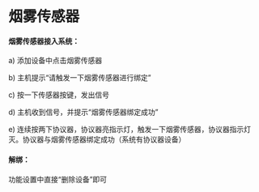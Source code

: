 # 烟雾传感器

#### 烟雾传感器接入系统：

a) 添加设备中点击烟雾传感器

b) 主机提示“请触发一下烟雾传感器进行绑定”

c) 按一下传感器按键，发出信号

d) 主机收到信号，并提示“烟雾传感器绑定成功”

e) 连续按两下协议器，协议器亮指示灯，触发一下烟雾传感器，协议器指示灯灭。协议器与烟雾传感器绑定成功（系统有协议器设备）



#### 解绑：

功能设置中直接“删除设备”即可